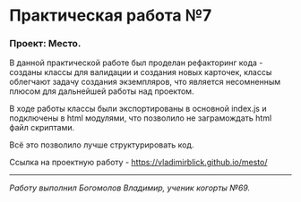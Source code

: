 # Практическая работа №7

### Проект: Место.

В данной практической работе был проделан рефакторинг кода - созданы классы для валидации и создания новых карточек, классы облегчают задачу создания экземпляров, что является несомненным плюсом для дальнейшей работы над проектом.

В ходе работы классы были экспортированы в основной index.js и подключены в html модулями, что позволило не заграмождать html файл скриптами.

Всё это позволило лучше структурировать код.

Сcылка на проектную работу - https://vladimirblick.github.io/mesto/


***

_Работу выполнил Богомолов Владимир, ученик когорты №69._

